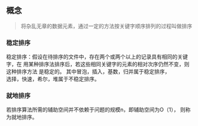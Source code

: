 ## 概念
> 将杂乱无章的数据元素，通过一定的方法按关键字顺序排列的过程叫做排序

### 稳定排序
稳定排序：假设在待排序的文件中，存在两个或两个以上的记录具有相同的关键字，在
用某种排序法排序后，若这些相同关键字的元素的相对次序仍然不变，则这种排序方法
是稳定的。
其中冒泡，插入，基数，归并属于稳定排序，  
选择，快速，希尔，堆属于不稳定排序。

### 就地排序
若排序算法所需的辅助空间并不依赖于问题的规模n，即辅助空间为O（1），
则称为就地排序。
